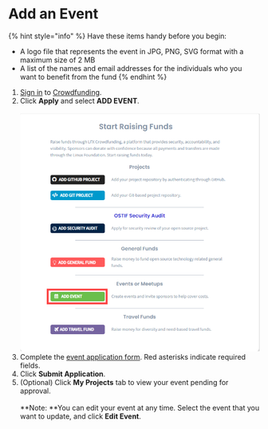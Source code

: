 # Add an Event

{% hint style="info" %}
Have these items handy before you begin:

* A logo file that represents the event in JPG, PNG, SVG format with a maximum size of 2 MB
* A list of the names and email addresses for the individuals who you want to benefit from the fund
{% endhint %}

1. [Sign in](../../sso/sign-in/) to [Crowdfunding](https://crowdfunding.lfx.linuxfoundation.org).
2. Click **Apply** and select **ADD EVENT**.\
   \
   &#x20;![](<../../.gitbook/assets/add event.png>)&#x20;
3. Complete the [event application form](../event-application.md). Red asterisks indicate required fields.
4. Click **Submit Application**.
5. (Optional) Click **My Projects** tab to view your event pending for approval.\
   \
   **Note: **You can edit your event at any time. Select the event that you want to update, and click **Edit Event**.
